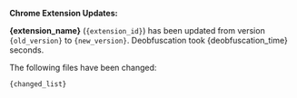 **__Chrome Extension Updates:__**

**{extension_name}** (`{extension_id}`) has been updated from version `{old_version}` to `{new_version}`. Deobfuscation took {deobfuscation_time} seconds.

The following files have been changed:
```
{changed_list}
```